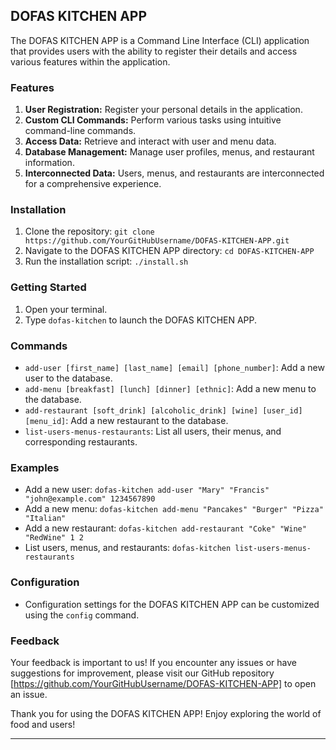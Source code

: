 ## DOFAS KITCHEN APP

The DOFAS KITCHEN APP is a Command Line Interface (CLI) application that provides users with the ability to register their details and access various features within the application.

### Features

1. **User Registration:** Register your personal details in the application.
2. **Custom CLI Commands:** Perform various tasks using intuitive command-line commands.
3. **Access Data:** Retrieve and interact with user and menu data.
4. **Database Management:** Manage user profiles, menus, and restaurant information.
5. **Interconnected Data:** Users, menus, and restaurants are interconnected for a comprehensive experience.

### Installation

1. Clone the repository: `git clone https://github.com/YourGitHubUsername/DOFAS-KITCHEN-APP.git`
2. Navigate to the DOFAS KITCHEN APP directory: `cd DOFAS-KITCHEN-APP`
3. Run the installation script: `./install.sh`

### Getting Started

1. Open your terminal.
2. Type `dofas-kitchen` to launch the DOFAS KITCHEN APP.

### Commands

- `add-user [first_name] [last_name] [email] [phone_number]`: Add a new user to the database.
- `add-menu [breakfast] [lunch] [dinner] [ethnic]`: Add a new menu to the database.
- `add-restaurant [soft_drink] [alcoholic_drink] [wine] [user_id] [menu_id]`: Add a new restaurant to the database.
- `list-users-menus-restaurants`: List all users, their menus, and corresponding restaurants.

### Examples

- Add a new user: `dofas-kitchen add-user "Mary" "Francis" "john@example.com" 1234567890`
- Add a new menu: `dofas-kitchen add-menu "Pancakes" "Burger" "Pizza" "Italian"`
- Add a new restaurant: `dofas-kitchen add-restaurant "Coke" "Wine" "RedWine" 1 2`
- List users, menus, and restaurants: `dofas-kitchen list-users-menus-restaurants`

### Configuration

- Configuration settings for the DOFAS KITCHEN APP can be customized using the `config` command.

### Feedback

Your feedback is important to us! If you encounter any issues or have suggestions for improvement, please visit our GitHub repository [https://github.com/YourGitHubUsername/DOFAS-KITCHEN-APP] to open an issue.

Thank you for using the DOFAS KITCHEN APP! Enjoy exploring the world of food and users!

---

